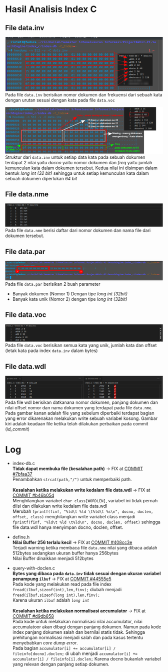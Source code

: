 # Hasil Analisis Index C

## File data.inv
![index-1.png](img/index-1.png)<br>
Pada file ```data.inv``` berisikan nomor dokumen dan frekuensi dari sebuah kata dengan urutan sesuai dengan kata pada
file ```data.voc```<br>

![index-2.png](img/index-2.png)<br>
Struktur dari ```data.inv``` untuk setiap data kata pada sebuah dokumen terdapat 2 nilai yaitu *docno* yaitu nomor dokumen
dan *freq* yaitu jumlah kemunculan kata dalam dokumen tersebut. Kedua nilai ini disimpan dalam bentuk *long int (32 bit)* sehingga untuk setiap kemunculan kata dalam sebuah dokumen diperlukan *64 bit*


## File data.nme
![nve.png](img/nme.png)<br>
Pada file ```data.nme``` berisi daftar dari nomor dokumen dan nama file dari dokumen tersebut.

## File data.par
![param.png](img/param.png)<br>
Pada file ```data.par``` berisikan 2 buah parameter
- Banyak dokumen (Nomor 1) Dengan tipe *long int (32bit)*
- Banyak kata unik (Nomor 2) dengan tipe *long int (32bit)*

## File data.voc
![voc.png](img/voc.png)<br>
Pada file ```data.voc``` berisikan semua kata yang unik, jumlah kata dan offset (letak kata pada index ```data.inv``` dalam bytes)

## File data.wdl
![wdl.png](img/wdl.png)<br>
Pada file wdl berisikan datkanana nomor dokumen, panjang dokumen dan nilai offset nomor dan nama dokumen yang terdapat pada file ```data.nme```. Pada gambar kanan adalah file yang sebelum diperbaiki terdapat bagian yang error dikarenakan melakukan write sebuah variabel kosong. Gambar kiri adalah keadaan file ketika telah dilakukan perbaikan pada commit (*id_commit*)

# Log
- index-db.c<br> 
**Tidak dapat membuka file (kesalahan path)** -> FIX at [COMMIT #7bfaa37](https://github.com/toosakarin1412/ProjectAkhir-PI-SearchEngine/commit/7bfaa37bfae1b5f793040712eb1b059cae1f4ce6)<br>
Penambahkan ```strcat(path,"/")``` untuk memperbaiki path.
<br><br>
**Kesalahan ketika melakukan write kedalam file data.wdl** -> FIX at [COMMIT #b46b05d](https://github.com/toosakarin1412/ProjectAkhir-PI-SearchEngine/commit/b46b05dcb88bf87dca5ce2d75c8b6ae192383c0c)<br>
Menghilangkan variabel ```char class[WORDLEN]```, variabel ini tidak pernah diisi dan dilakukan write kedalam file data.wdl<br>
Merubah ```fprintf(finf, "%ld\t %ld \t%ld\t %s\n", docno, doclen, offset, class)``` menghilangkan write variabel class menjadi ```fprintf(finf, "%ld\t %ld \t%ld\n", docno, doclen, offset)``` sehingga file data.wdl hanya menyimpan  docno, doclen, offset.

- define.h<br>
**Nilai Buffer 256 terlalu kecil** -> FIX at [COMMIT #408cc3e](https://github.com/toosakarin1412/ProjectAkhir-PI-SearchEngine/commit/408cc3e86e1d722dd15696b477c6bcf85b970c41)<br>Terjadi warning ketika membaca file ```data.nme``` nilai yang dibaca adalah 512bytes sedangkan ukuran buffer hanya 256bytes <br>
Nilai Buffer dinaikkan menjadi 512bytes

- query-with-doclen.c<br>
**Bytes yang dibaca pada ```data.inv``` tidak sesuai dengan ukuran variabel penampung ```ilbuf```** -> FIX at [COMMIT #44555e5](https://github.com/toosakarin1412/ProjectAkhir-PI-SearchEngine/commit/44555e549a250728723991d749e1d0290dc8a0e5)<br>
Pada kode yang melakukan read pada file index ```fread(ilbuf,sizeof(int),len,finv);``` diubah menjadi ```fread(ilbuf,sizeof(long int),len,finv);```<br>
Karena ukuran ```ilbuf``` adalah *```long int```*
<br><br>
**Kesalahan ketika melakukan normalisasi accumulator** -> FIX at [COMMIT #d9db858](https://github.com/toosakarin1412/ProjectAkhir-PI-SearchEngine/commit/d9db858ec75a21943a6aa45222e39c3c496c01a6)<br>
Pada kode untuk melakukan normalisasi nilai accumulator, nilai accumulatoor akan dibagi dengan panjang dokumen. Namun pada kode index panjang dokumen salah dan bernilai statis tidak. Sehingga prehitungan normalisasi menjadi salah dan pada kasus tertentu menyebabkan *core dump error*.<br>
Pada bagian ```accumulator[i] += accumulator[i] / fileinfo[docno].doclen;``` di ubah menjadi ```accumulator[i] += accumulator[i] / fileinfo[i].doclen;``` Karena docno bukanlah variabel yang relevan dengan panjang setiap dokumen.
